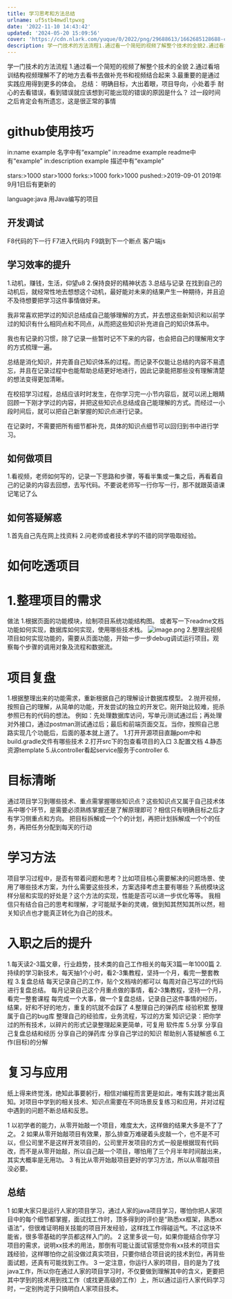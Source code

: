 ```yaml
---
title: 学习思考和方法总结
urlname: uf5stb4mwdltpwxg
date: '2022-11-10 14:43:42'
updated: '2024-05-20 15:09:56'
cover: 'https://cdn.nlark.com/yuque/0/2022/png/29688613/1662685128688-c2ced6c3-e304-4bf9-b237-9f5cd1d9e04b.png'
description: 学一门技术的方法流程1.通过看一个简短的视频了解整个技术的全貌2.通过看培训结构视频理解不了的地方去看书去做补充书和视频结合起来3.最重要的是通过实践应用得到更多的体会。      总结：明确目标，大出着眼，项目导向，小处着手耐心的去看错误，看到错误就应该想到可能出现的错误的原因是什么？过一段...
---
```

学一门技术的方法流程
1.通过看一个简短的视频了解整个技术的全貌
2.通过看培训结构视频理解不了的地方去看书去做补充书和视频结合起来
3.最重要的是通过实践应用得到更多的体会。
      总结：
明确目标，大出着眼，项目导向，小处着手
耐心的去看错误，看到错误就应该想到可能出现的错误的原因是什么？
过一段时间之后肯定会有所遗忘，这是很正常的事情

# github使用技巧
in:name example		名字中有“example”
in:readme example		readme中有“example”
in:description example	描述中有“example”

stars:>1000		star>1000
forks:>1000		fork>1000
pushed:>2019-09-01		2019年9月1日后有更新的

language:java		用Java编写的项目
## 开发调试
F8代码的下一行
F7进入代码内
F9跳到下一个断点
客户端js
## 学习效率的提升
1.动机，赚钱，生活，仰望u8
2.保持良好的精神状态
3.总结与记录
在找到自己的动机后，就经常性地去想想这个动机，最好能对未来的结果产生一种期待，并且迫不及待想要把学习这件事情做好来。

我非常喜欢把学过的知识总结成自己能够理解的方式，并去想这些新知识和以前学过的知识有什么相同点和不同点，从而把这些知识补充进自己的知识体系中。

我也有记录的习惯，除了记录一些暂时记不下来的内容，也会把自己的理解用文字的方式梳理一遍。

总结是消化知识，并完善自己知识体系的过程。而记录不仅能让总结的内容不易遗忘，并且在记录过程中也能帮助总结更好地进行，因此记录能把那些没有理解清楚的想法变得更加清晰。

在校招学习过程，总结应该时时发生，在你学习完一小节内容后，就可以闭上眼睛回顾一下刚才学过的内容，并把这些知识点总结成自己能理解的方式。而经过一小段时间后，就可以把自己新掌握的知识点进行记录。

在记录时，不需要把所有细节都补充，具体的知识点细节可以回归到书中进行学习。
## 如何做项目
1.看视频，老师如何写的，记录一下思路和步骤，等看半集或一集之后，再看着自己的记录的内容去回想，去写代码。不要说老师写一行你写一行，那不就跟英语课记笔记了么
## 如何答疑解惑
1.首先自己先在网上找资料
2.问老师或者技术学的不错的同学吸取经验。
# 如何吃透项目
# 1.整理项目的需求
做法
1.根据页面的功能模块，绘制项目系统功能结构图。
或者写一下readme文档功能如何实现，数据库如何实现，使用哪些技术栈。
![image.png](https://raw.githubusercontent.com/choodsire666/blog-img/main/学习思考和方法总结/6d42ba273e85331e242efd9e2c03851c.png)
2.整理出视频项目如何实现功能的，需要从页面功能，开始一步一步debug调试运行项目。观察每个步骤的调用对象及流程和数据流。
# 项目复盘
1.根据整理出来的功能需求，重新根据自己的理解设计数据库模型。
2.抛开视频，按照自己的理解，从简单的功能，开发尝试的独立的开发它。刚开始比较难，扼杀参照已有的代码的想法。
例如：先处理数据库访问，写单元i测试通过后；再处理对外接口，通过postman测试通过后；最后和前端页面交互。当你，按照自己思路实现几个功能后，后面的基本就上道了。
1.打开开源项目直蹦pom中和build.gradle文件有哪些技术
2.打开src下的包查看项目的入口
3.配置文档
4.静态资源template
5.从controller看起service服务于controller
6.
# 目标清晰
通过项目学习到哪些技术、重点需掌握哪些知识点？这些知识点又属于自己技术体系中哪个环节，是需要必须熟练掌握还是了解原理即可？相信只有明确目标之后才有学习侧重点和方向。
把目标拆解成一个个的计划，再把计划拆解成一个个的任务，再把任务分配到每天的行动

# 学习方法
项目学习过程中，是否有带着问题和思考？比如项目核心需要解决的问题场景、使用了哪些技术方案，为什么需要这些技术，方案选择考虑主要有哪些？系统模块这样分层和实现的好处是？这个方法的实现，性能是否可以进一步优化等等。
我相信只有结合自己的思考和理解，才可能赋予新的灵魂，做到知其然知其所以然，相关知识点也才能真正转化为自己的技术。
# 入职之后的提升
1.每天读2-3篇文章，行业趋势，技术类的自己工作相关的每天3篇一年1000篇
2.持续的学习新技术，每天抽1个小时，看2-3集教程，坚持一个月，看完一整套教程
3.复盘总结
每天记录自己的工作，贴个文档啥的都可以
每周对自己写过的代码进行复盘总结。
每月记录自己这个月重点做的事情，看2-3集教程，坚持一个月，看完一整套课程
每完成一个大事，做一个复盘总结，记录自己这件事情的经历，结果，好和不好的地方，重复的坑就不会踩了
4.整理自己的弹药库
经验积累
整理属于自己的bug库
整理自己的经验库，业务流程，写过的方案
知识记录：把你学过的所有技术，以碎片的形式记录整理起来更简单，可复用
软件库
5.分享
分享自己复盘总结和经历
分享自己的弹药库
分享自己学过的知识
帮助别人答疑解惑
6.工作(目标)的分解




# 复习与应用
纸上得来终觉浅，绝知此事要躬行，相信对编程而言更是如此，唯有实践才能出真知。对项目中学到的相关技术、知识点需要在不同场景反复练习和应用，并对过程中遇到的问题不断总结和反思。

1 以初学者的能力，从零开始敲一个项目，难度太大，这样做的结果大多是不了了之。
2 如果从零开始敲项目有效果，那么排查万难硬着头皮敲一个，也不是不可以，但公司里不是这样开发项目的，公司里开发项目的方式一般是根据现有代码改，而不是从零开始敲，所以自己敲一个项目，哪怕用了三个月半年时间敲出来，其实大概率是无用功。
3 有比从零开始敲项目更好的学习方法，所以从零敲项目没必要。
## 总结
1 如果大家只是运行人家的项目学习，通过人家的java项目学习，哪怕你把人家项目中的每个细节都掌握，面试找工作时，顶多得到的评价是“熟悉xx框架，熟悉xx语法”，但很难证明相关技能的项目开发经验，这样找工作得碰运气。不过这块不能省，很多零基础的学员都这样入门的。
2 这里多说一句，如果你能结合你学习项目的需求，说明xx技术的用法，那倒有可能让面试官感觉你有xx技术的项目实践经验，这样哪怕你之前没做过真实项目，只要你结合项目说的技术到位，再背些面试题，还真有可能找到工作。
3 一定注意，你运行人家的项目，目的是为了找java工作，所以你在通过人家的项目学习时，不仅要做到理解其中的含义，更要把其中学到的技术用到找工作（或找更高级的工作）上，所以通过运行人家代码学习时，一定别拘泥于只搞明白人家项目技术。




